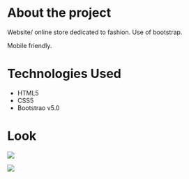 # About the project

Website/ online store dedicated to fashion. Use of bootstrap. 

Mobile friendly. 



# Technologies Used

- HTML5
- CSS5
- Bootstrao v5.0

# 

# Look

![](https://github.com/UlaBB/Web_shop_clothes/blob/master/Images/WebProject_fashion%20shop_Readme1%20(1).gif)





![](https://github.com/UlaBB/Web_shop_clothes/blob/master/Images/WebProject_fashion%20shop_Readme2.gif)